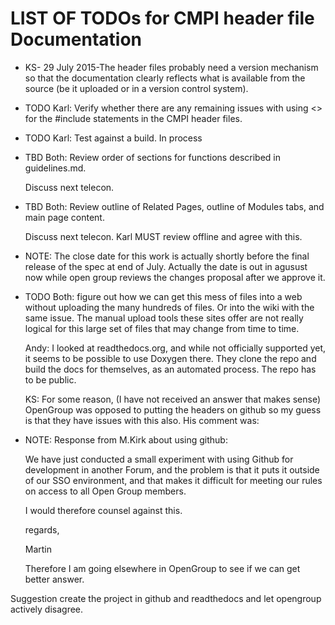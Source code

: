 LIST OF TODOs for CMPI header file Documentation
================================================

* KS- 29 July 2015-The header files probably need a version mechanism so that the documentation
  clearly reflects what is available from the source (be it uploaded or in a
  version control system).

* TODO Karl: Verify whether there are any remaining issues with using <> for
  the #include statements in the CMPI header files.

* TODO Karl: Test against a build. In process

* TBD Both: Review order of sections for functions described in guidelines.md.

  Discuss next telecon.

* TBD Both: Review outline of Related Pages, outline of Modules tabs, and main
  page content.

  Discuss next telecon.  Karl MUST review offline and agree with this.

* NOTE: The close date for this work is actually shortly before the final
  release of the spec at end of July. Actually the date is out in agusust now while
  open group reviews the changes proposal after we approve  it.

* TODO Both: figure out how we can get this mess of files into a web without
  uploading the many hundreds of files. Or into the wiki with the same issue.
  The manual upload tools these sites offer are not really logical for this
  large set of files that may change from time to time.

  Andy: I looked at readthedocs.org, and while not officially supported yet, it
  seems to be possible to use Doxygen there. They clone the repo and build the
  docs for themselves, as an automated process.
  The repo has to be public.

  KS: For some reason, (I have not received an answer that makes sense) OpenGroup
  was opposed to putting the headers on github so my guess is that they have
  issues with this also. His comment was:

* NOTE: Response from M.Kirk about using github:

    We have just conducted a small experiment with using Github for development in
    another Forum, and the problem is that it puts it outside of our SSO
    environment, and that makes it difficult for meeting our rules on access
    to all Open Group members.

    I would therefore counsel against this.

    regards,

    Martin

  Therefore I am going elsewhere in OpenGroup to see if we can get better answer.

Suggestion create the project in github and readthedocs and let opengroup actively
disagree.



